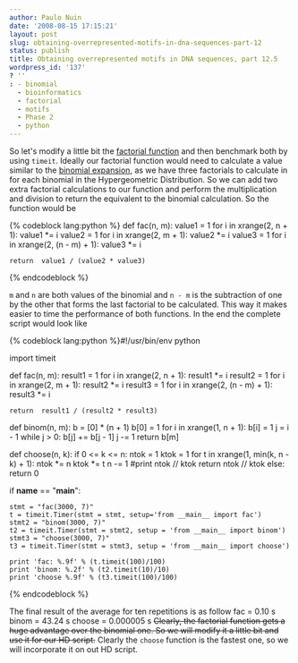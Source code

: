 ```yaml
---
author: Paulo Nuin
date: '2008-08-15 17:15:21'
layout: post
slug: obtaining-overrepresented-motifs-in-dna-sequences-part-12
status: publish
title: Obtaining overrepresented motifs in DNA sequences, part 12.5
wordpress_id: '137'
? ''
: - binomial
  - bioinformatics
  - factorial
  - motifs
  - Phase 2
  - python
---
```


So let's modify a little bit the [factorial function](http://en.wikipedia.org/wiki/Factorial "Factorial") and then
benchmark both by using `timeit`. Ideally our factorial function would
need to calculate a value similar to the [binomial expansion](http://en.wikipedia.org/wiki/Binomial_theorem "Binomial theorem"),
as we have three factorials to calculate in for each binomial in the
Hypergeometric Distribution. So we can add two extra factorial
calculations to our function and perform the multiplication and division
to return the equivalent to the binomial calculation. So the function
would be 


{% codeblock lang:python %}
def fac(n, m):
    value1 = 1
    for i in xrange(2, n + 1):
        value1 *= i
    value2 = 1
    for i in xrange(2, m + 1):
        value2 *= i
    value3 = 1
    for i in xrange(2, (n - m) + 1):
        value3 *= i 
 
    return  value1 / (value2 * value3)

{% endcodeblock %}


 `m` and `n` are both values of the binomial and `n - m` is the subtraction of one by the
other that forms the last factorial to be calculated. This way it makes
easier to time the performance of both functions. In the end the
complete script would look like 


{% codeblock lang:python %}#!/usr/bin/env python
 
import timeit
 
def fac(n, m):
    result1 = 1
    for i in xrange(2, n + 1):
        result1 *= i
    result2 = 1
    for i in xrange(2, m + 1):
        result2 *= i
    result3 = 1
    for i in xrange(2, (n - m) + 1):
        result3 *= i 
 
    return  result1 / (result2 * result3) 
 
def binom(n, m):
    b = [0] * (n + 1)
    b[0] = 1
    for i in xrange(1, n + 1):
        b[i] = 1
        j = i - 1
        while j &gt; 0:
            b[j] += b[j - 1]
            j -= 1
    return b[m] 
 
def choose(n, k):
    if 0 <= k <= n:
        ntok = 1
        ktok = 1
        for t in xrange(1, min(k, n - k) + 1):
            ntok *= n
            ktok *= t
            n -= 1
        #print ntok // ktok
        return ntok // ktok
    else:
        return 0
 
if __name__ == "__main__":
 
    stmt = "fac(3000, 7)"
    t = timeit.Timer(stmt = stmt, setup='from __main__ import fac')
    stmt2 = "binom(3000, 7)"
    t2 = timeit.Timer(stmt = stmt2, setup = 'from __main__ import binom')
    stmt3 = "choose(3000, 7)"
    t3 = timeit.Timer(stmt = stmt3, setup = 'from __main__ import choose')
 
    print 'fac: %.9f' % (t.timeit(100)/100)
    print 'binom: %.2f' % (t2.timeit(10)/10)
    print 'choose %.9f' % (t3.timeit(100)/100)
{% endcodeblock %} 

The final result of the average for
ten repetitions is as follow fac = 0.10 s binom = 43.24 s choose =
0.000005 s ~~Clearly, the factorial function gets a huge advantage over
the binomial one. So we will modify it a little bit and use it for our
HD script.~~ Clearly the `choose` function is the fastest one, so we
will incorporate it on out HD script.
